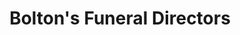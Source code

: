 ---
title: "Bolton's Funeral Directors"
url: /haigh/boltons-funeral-directors/
shop: funeral directors
---